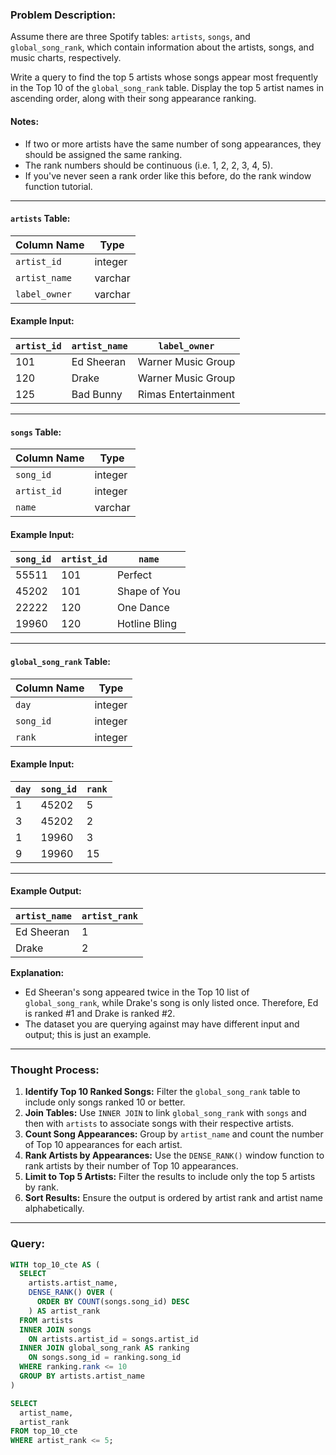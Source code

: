 ### Problem Description:
Assume there are three Spotify tables: `artists`, `songs`, and `global_song_rank`, which contain information about the artists, songs, and music charts, respectively.

Write a query to find the top 5 artists whose songs appear most frequently in the Top 10 of the `global_song_rank` table. Display the top 5 artist names in ascending order, along with their song appearance ranking.

#### Notes:
- If two or more artists have the same number of song appearances, they should be assigned the same ranking.
- The rank numbers should be continuous (i.e. 1, 2, 2, 3, 4, 5).
- If you've never seen a rank order like this before, do the rank window function tutorial.

---

#### `artists` Table:
| Column Name  | Type    |
|--------------|---------|
| `artist_id`  | integer |
| `artist_name`| varchar |
| `label_owner`| varchar |

#### Example Input:
| `artist_id` | `artist_name` | `label_owner`        |
|-------------|---------------|----------------------|
| 101         | Ed Sheeran    | Warner Music Group   |
| 120         | Drake         | Warner Music Group   |
| 125         | Bad Bunny     | Rimas Entertainment  |

---

#### `songs` Table:
| Column Name  | Type    |
|--------------|---------|
| `song_id`    | integer |
| `artist_id`  | integer |
| `name`       | varchar |

#### Example Input:
| `song_id` | `artist_id` | `name`          |
|-----------|-------------|-----------------|
| 55511     | 101         | Perfect         |
| 45202     | 101         | Shape of You    |
| 22222     | 120         | One Dance       |
| 19960     | 120         | Hotline Bling   |

---

#### `global_song_rank` Table:
| Column Name  | Type       |
|--------------|------------|
| `day`        | integer    |
| `song_id`    | integer    |
| `rank`       | integer    |

#### Example Input:
| `day` | `song_id` | `rank` |
|-------|-----------|--------|
| 1     | 45202     | 5      |
| 3     | 45202     | 2      |
| 1     | 19960     | 3      |
| 9     | 19960     | 15     |

---

#### Example Output:
| `artist_name` | `artist_rank` |
|---------------|---------------|
| Ed Sheeran    | 1             |
| Drake         | 2             |

**Explanation:**
- Ed Sheeran's song appeared twice in the Top 10 list of `global_song_rank`, while Drake's song is only listed once. Therefore, Ed is ranked #1 and Drake is ranked #2.
- The dataset you are querying against may have different input and output; this is just an example.

---

### Thought Process:
1. **Identify Top 10 Ranked Songs:** Filter the `global_song_rank` table to include only songs ranked 10 or better.
2. **Join Tables:** Use `INNER JOIN` to link `global_song_rank` with `songs` and then with `artists` to associate songs with their respective artists.
3. **Count Song Appearances:** Group by `artist_name` and count the number of Top 10 appearances for each artist.
4. **Rank Artists by Appearances:** Use the `DENSE_RANK()` window function to rank artists by their number of Top 10 appearances.
5. **Limit to Top 5 Artists:** Filter the results to include only the top 5 artists by rank.
6. **Sort Results:** Ensure the output is ordered by artist rank and artist name alphabetically.

---

### Query:
```sql
WITH top_10_cte AS (
  SELECT 
    artists.artist_name,
    DENSE_RANK() OVER (
      ORDER BY COUNT(songs.song_id) DESC
    ) AS artist_rank
  FROM artists
  INNER JOIN songs
    ON artists.artist_id = songs.artist_id
  INNER JOIN global_song_rank AS ranking
    ON songs.song_id = ranking.song_id
  WHERE ranking.rank <= 10
  GROUP BY artists.artist_name
)

SELECT 
  artist_name,
  artist_rank
FROM top_10_cte
WHERE artist_rank <= 5;
